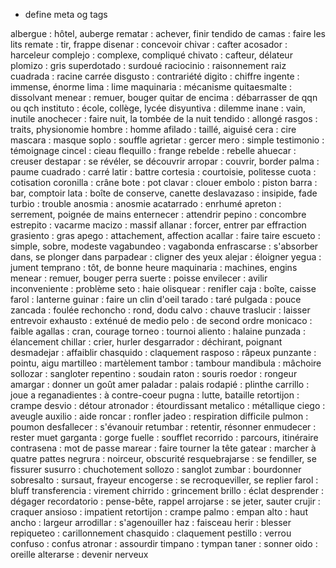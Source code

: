 - define meta og tags

albergue : hôtel, auberge
rematar : achever, finir
tendido de camas : faire les lits
remate : tir, frappe
disenar : concevoir
chivar : cafter
acosador : harceleur
complejo : complexe, compliqué
chivato : cafteur, délateur
plomizo : gris
superdotado : surdoué
raciocinio : raisonnement
raiz cuadrada : racine carrée
disgusto : contrariété
digito : chiffre
ingente : immense, énorme
lima : lime
maquinaria : mécanisme
quitaesmalte : dissolvant
menear : remuer, bouger
quitar de encima : débarrasser de qqn ou qch
instituto : école, collège, lycée
disyuntiva : dilemme
inane : vain, inutile
anochecer : faire nuit, la tombée de la nuit
tendido : allongé
rasgos : traits, physionomie
hombre : homme
afilado : taillé, aiguisé
cera : cire
mascara : masque
soplo : souffle
agrietar : gercer
mero : simple
testimonio : témoignage
cincel : cieau
flequillo : frange
rebelde : rebelle
ahuecar : creuser
destapar : se révéler, se découvrir
arropar : couvrir, border
palma : paume
cuadrado : carré
latir : battre
cortesia : courtoisie, politesse
cuota : cotisation
coronilla : crâne
bote : pot
clavar : clouer
embolo : piston
barra : bar, comptoir
lata : boîte de conserve, canette
deslavazaso : insipide, fade
turbio : trouble
anosmia : anosmie
acatarrado : enrhumé
apreton : serrement, poignée de mains
enternecer : attendrir
pepino : concombre
estrepito : vacarme
macizo : massif
allanar : forcer, entrer par effraction
grasiento : gras
apego : attachement, affection
acallar : faire taire
escueto : simple, sobre, modeste
vagabundeo : vagabonda
enfrascarse : s'absorber dans, se plonger dans
parpadear : cligner des yeux
alejar : éloigner
yegua : jument
temprano : tôt, de bonne heure
maquinaria : machines, engins
menear : remuer, bouger
perra suerte : poisse
envilecer : avilir
inconveniente : problème
seto : haie
olisquear : renifler
caja : boîte, caisse
farol : lanterne
guinar : faire un clin d'oeil
tarado : taré
pulgada : pouce
zancada : foulée
rechoncho : rond, dodu
calvo : chauve
traslucir : laisser entrevoir
exhausto : exténué
de medio pelo : de second ordre
monicaco : faible
agallas : cran, courage
torneo : tournoi
aliento : halaine
punzada : élancement
chillar : crier, hurler
desgarrador : déchirant, poignant
desmadejar : affaiblir
chasquido : claquement
rasposo : râpeux
punzante : pointu, aigu
martilleo : martèlement
tambor : tambour
mandibula : mâchoire
sollozar : sangloter
repentino : soudain
raton : souris
roedor : rongeur
amargar : donner un goût amer
paladar : palais
rodapié : plinthe
carrillo : joue
a reganadientes : à contre-coeur
pugna : lutte, bataille
retortijon : crampe
desvio : détour
atronador : étourdissant
metalico : métallique
ciego : aveugle
auxilio : aide
roncar : ronfler
jadeo : respiration difficile
pulmon : poumon
desfallecer : s'évanouir
retumbar : retentir, résonner
enmudecer : rester muet
garganta : gorge
fuelle : soufflet
recorrido : parcours, itinéraire
contrasena : mot de passe
marear : faire tourner la tête
gatear : marcher à quatre pattes
negrura : noirceur, obscurité
resquebrajarse : se fendiller, se fissurer
susurro : chuchotement
sollozo : sanglot
zumbar : bourdonner
sobresalto : sursaut, frayeur
encogerse : se recroqueviller, se replier
farol : bluff
transferencia : virement
chirrido : grincement
brillo : éclat
desprender : dégager
recordatorio : pense-bête, rappel
arrojarse : se jeter, sauter
crujir : craquer
ansioso : impatient
retortijon : crampe
palmo : empan
alto : haut
ancho : largeur
arrodillar : s'agenouiller
haz : faisceau
herir : blesser
repiqueteo : carillonnement
chasquido : claquement
pestillo : verrou
confuso : confus
atronar : assourdir
timpano : tympan
taner : sonner
oido : oreille
alterarse : devenir nerveux
